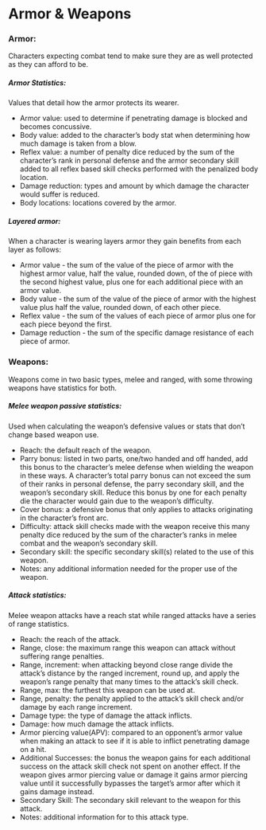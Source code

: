 # Armor & Weapons

### Armor:
Characters expecting combat tend to make sure they are as well protected as they can afford to be.

##### Armor Statistics:
Values that detail how the armor protects its wearer.
* Armor value: used to determine if penetrating damage is blocked and becomes concussive.
* Body value: added to the character’s body stat when determining how much damage is taken from a blow.
* Reflex value: a number of penalty dice reduced by the sum of the character’s rank in personal defense and the armor secondary skill added to all reflex based skill checks performed with the penalized body location.
* Damage reduction: types and amount by which damage the character would suffer is reduced.
* Body locations: locations covered by the armor.

##### Layered armor:
When a character is wearing layers armor they gain benefits from each layer as follows:
* Armor value - the sum of the value of the piece of armor with the highest armor value, half the value, rounded down, of the of piece with the second highest value, plus one for each additional piece with an armor value.
* Body value - the sum of the value of the piece of armor with the highest value plus half the value, rounded down, of each other piece.
* Reflex value - the sum of the values of each piece of armor plus one for each piece beyond the first.
* Damage reduction - the sum of the specific damage resistance of each piece of armor.
<div class="page-break"></div>

### Weapons:
Weapons come in two basic types, melee and ranged, with some throwing weapons have statistics for both.

##### Melee weapon passive statistics:
Used when calculating the weapon’s defensive values or stats that don’t change based weapon use.
* Reach: the default reach of the weapon.
* Parry bonus: listed in two parts, one/two handed and off handed, add this bonus to the character’s melee defense when wielding the weapon in these ways. A character’s total parry bonus can not exceed the sum of their ranks in personal defense, the parry secondary skill, and the weapon’s secondary skill. Reduce this bonus by one for each penalty die the character would gain due to the weapon’s difficulty.
* Cover bonus: a defensive bonus that only applies to attacks originating in the character’s front arc.
* Difficulty: attack skill checks made with the weapon receive this many penalty dice reduced by the sum of the character’s ranks in melee combat and the weapon’s secondary skill.
* Secondary skill: the specific secondary skill(s) related to the use of this weapon.
* Notes: any additional information needed for the proper use of the weapon.

##### Attack statistics:
Melee weapon attacks have a reach stat while ranged attacks have a series of range statistics.
* Reach: the reach of the attack.
* Range, close: the maximum range this weapon can attack without suffering range penalties.
* Range, increment: when attacking beyond close range divide the attack’s distance by the ranged increment, round up, and apply the weapon’s range penalty that many times to the attack’s skill check.
* Range, max: the furthest this weapon can be used at.
* Range, penalty: the penalty applied to the attack’s skill check and/or damage by each range increment.
* Damage type: the type of damage the attack inflicts.
* Damage: how much damage the attack inflicts.
* Armor piercing value(APV): compared to an opponent’s armor value when making an attack to see if it is able to inflict penetrating damage on a hit.
* Additional Successes: the bonus the weapon gains for each additional success on the attack skill check not spent on another effect. If the weapon gives armor piercing value or damage it gains armor piercing value until it successfully bypasses the target’s armor after which it gains damage instead.
* Secondary Skill: The secondary skill relevant to the weapon for this attack.
* Notes: additional information for to this attack type.
